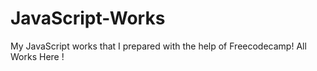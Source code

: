 # JavaScript-Works
My JavaScript works that I prepared with the help of Freecodecamp!
All Works Here !
